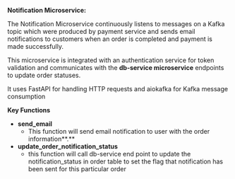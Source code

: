 **Notification Microservice:**

The Notification Microservice continuously listens to messages on a Kafka topic which were produced by payment service and sends email notifications to customers when an order is completed and payment is made successfully.

This microservice is integrated with an authentication service for token validation and communicates with the **db-service microservice** endpoints to update order statuses.

It uses FastAPI for handling HTTP requests and aiokafka for Kafka message consumption

**Key Functions**

- **send_email**
  - This function will send email notification to user with the order information**.**
- **update_order_notification_status**
  - this function will call db-service end point to update the notification_status in order table to set the flag that notification has been sent for this particular order